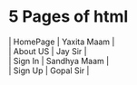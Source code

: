 # 5 Pages of html

| HomePage | Yaxita Maam |  
| About US | Jay Sir |  
| Sign In | Sandhya Maam |  
| Sign Up | Gopal Sir |
